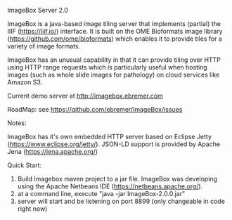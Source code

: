 ImageBox Server 2.0

ImageBox is a java-based image tiling server that implements (partial) the IIIF (https://iiif.io/) interface.  It is built on the OME Bioformats image library (https://github.com/ome/bioformats) which enables it to provide tiles for a variety of image formats.

ImageBox has an unusual capability in that it can provide tiling over HTTP using HTTP range requests which is particularly useful when hosting images (such as whole slide images for pathology) on cloud services like Amazon S3.

Current demo server at http://imagebox.ebremer.com

RoadMap:
see https://github.com/ebremer/ImageBox/issues

Notes:

ImageBox has it's own embedded HTTP server based on Eclipse Jetty (https://www.eclipse.org/jetty/).  JSON-LD support is provided by Apache Jena (https://jena.apache.org/)

Quick Start:

1) Build Imagebox maven project to a jar file.  ImageBox was developing using the Apache Netbeans IDE (https://netbeans.apache.org/).
2) at a command line, execute "java -jar ImageBox-2.0.0.jar"
3) server will start and be listening on port 8899 (only changeable in code right now)
